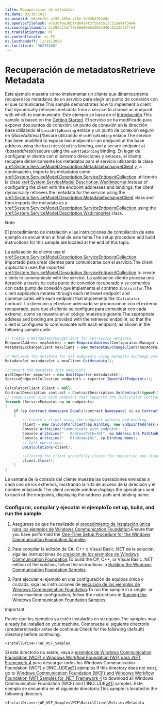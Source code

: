 ```yaml
---
title: Recuperación de metadatos
ms.date: 03/30/2017
ms.assetid: e8a6ef8c-a195-495a-a15e-7d92bdf0b28c
ms.openlocfilehash: a7a30fee36b14d0414f2f5bed513c21a694f3484
ms.sourcegitcommit: bc293b14af795e0e999e3304dd40c0222cf2ffe4
ms.translationtype: MT
ms.contentlocale: es-ES
ms.lasthandoff: 11/26/2020
ms.locfileid: "96255408"
---
```

# <a name="retrieve-metadata"></a><span data-ttu-id="7d277-102">Recuperación de metadatos</span><span class="sxs-lookup"><span data-stu-id="7d277-102">Retrieve Metadata</span></span>

<span data-ttu-id="7d277-103">Este ejemplo muestra cómo implementar un cliente que dinámicamente recupere los metadatos de un servicio para elegir un punto de conexión con el que comunicarse.</span><span class="sxs-lookup"><span data-stu-id="7d277-103">This sample demonstrates how to implement a client that dynamically retrieves metadata from a service to choose an endpoint with which to communicate.</span></span> <span data-ttu-id="7d277-104">Este ejemplo se basa en el [Introducción](getting-started-sample.md).</span><span class="sxs-lookup"><span data-stu-id="7d277-104">This sample is based on the [Getting Started](getting-started-sample.md).</span></span> <span data-ttu-id="7d277-105">El servicio se ha modificado para exponer dos puntos de conexión: un punto de conexión en la dirección base utilizando el `basicHttpBinding` enlace y un punto de conexión seguro en {*BaseAddress*}/Secure utilizando el `wsHttpBinding` enlace.</span><span class="sxs-lookup"><span data-stu-id="7d277-105">The service has been modified to expose two endpoints—an endpoint at the base address using the `basicHttpBinding` binding, and a secure endpoint at {*baseaddress*}/secure using the `wsHttpBinding` binding.</span></span> <span data-ttu-id="7d277-106">En lugar de configurar el cliente con el extremo direcciones y enlaces, el cliente recupera dinámicamente los metadatos para el servicio utilizando la clase <xref:System.ServiceModel.Description.MetadataExchangeClient> y, a continuación, importa los metadatos como <xref:System.ServiceModel.Description.ServiceEndpointCollection> utilizando la clase <xref:System.ServiceModel.Description.WsdlImporter>.</span><span class="sxs-lookup"><span data-stu-id="7d277-106">Instead of configuring the client with the endpoint addresses and bindings, the client dynamically retrieves the metadata for the service using the <xref:System.ServiceModel.Description.MetadataExchangeClient> class and then imports the metadata as a <xref:System.ServiceModel.Description.ServiceEndpointCollection> using the <xref:System.ServiceModel.Description.WsdlImporter> class.</span></span>  
  
> [!NOTE]
> <span data-ttu-id="7d277-107">El procedimiento de instalación y las instrucciones de compilación de este ejemplo se encuentran al final de este tema.</span><span class="sxs-lookup"><span data-stu-id="7d277-107">The setup procedure and build instructions for this sample are located at the end of this topic.</span></span>  
  
 <span data-ttu-id="7d277-108">La aplicación de cliente usa el <xref:System.ServiceModel.Description.ServiceEndpointCollection> importado para crear clientes para comunicarse con el servicio.</span><span class="sxs-lookup"><span data-stu-id="7d277-108">The client application uses the imported <xref:System.ServiceModel.Description.ServiceEndpointCollection> to create clients to communicate with the service.</span></span> <span data-ttu-id="7d277-109">La aplicación cliente procesa una iteración a través de cada punto de conexión recuperado y se comunica con cada punto de conexión que implementa el contrato `ICalculator`.</span><span class="sxs-lookup"><span data-stu-id="7d277-109">The client application iterates through each retrieved endpoint and communicates with each endpoint that implements the `ICalculator` contract.</span></span> <span data-ttu-id="7d277-110">La dirección y el enlace adecuado se proporcionan con el extremo recuperado, para que el cliente se configure para comunicar con cada extremo, como se muestra en el código muestra siguiente.</span><span class="sxs-lookup"><span data-stu-id="7d277-110">The appropriate address and binding are provided with the retrieved endpoint, so that the client is configured to communicate with each endpoint, as shown in the following sample code.</span></span>  
  
```csharp
// Create a MetadataExchangeClient for retrieving metadata.  
EndpointAddress mexAddress = new EndpointAddress(ConfigurationManager.AppSettings["mexAddress"]);  
MetadataExchangeClient mexClient = new MetadataExchangeClient(mexAddress);  
  
// Retrieve the metadata for all endpoints using metadata exchange protocol (mex).  
MetadataSet metadataSet = mexClient.GetMetadata();  
  
//Convert the metadata into endpoints.  
WsdlImporter importer = new WsdlImporter(metadataSet);  
ServiceEndpointCollection endpoints = importer.ImportAllEndpoints();  
  
CalculatorClient client = null;  
ContractDescription contract = ContractDescription.GetContract(typeof(ICalculator));  
// Communicate with each endpoint that supports the ICalculator contract.  
foreach (ServiceEndpoint ep in endpoints)  
{  
    if (ep.Contract.Namespace.Equals(contract.Namespace) && ep.Contract.Name.Equals(contract.Name))  
    {  
        // Create a client using the endpoint address and binding.  
        client = new CalculatorClient(ep.Binding, new EndpointAddress(ep.Address.Uri));  
        Console.WriteLine("Communicate with endpoint: ");  
        Console.WriteLine("   AddressPath={0}", ep.Address.Uri.PathAndQuery);  
        Console.WriteLine("   Binding={0}", ep.Binding.Name);  
        // Call operations.  
        DoCalculations(client);  
  
        //Closing the client gracefully closes the connection and cleans up resources.  
        client.Close();  
    }  
}  
```  
  
 <span data-ttu-id="7d277-111">La ventana de la consola del cliente muestra las operaciones enviadas a cada uno de los extremos, mostrando la ruta de acceso de la dirección y el nombre enlazando.</span><span class="sxs-lookup"><span data-stu-id="7d277-111">The client console window displays the operations sent to each of the endpoints, displaying the address path and binding name.</span></span>  
  
### <a name="to-set-up-build-and-run-the-sample"></a><span data-ttu-id="7d277-112">Configurar, compilar y ejecutar el ejemplo</span><span class="sxs-lookup"><span data-stu-id="7d277-112">To set up, build, and run the sample</span></span>  
  
1. <span data-ttu-id="7d277-113">Asegúrese de que ha realizado el [procedimiento de instalación única para los ejemplos de Windows Communication Foundation](one-time-setup-procedure-for-the-wcf-samples.md).</span><span class="sxs-lookup"><span data-stu-id="7d277-113">Ensure that you have performed the [One-Time Setup Procedure for the Windows Communication Foundation Samples](one-time-setup-procedure-for-the-wcf-samples.md).</span></span>  
  
2. <span data-ttu-id="7d277-114">Para compilar la edición de C#, C++ o Visual Basic .NET de la solución, siga las instrucciones de [creación de los ejemplos de Windows Communication Foundation](building-the-samples.md).</span><span class="sxs-lookup"><span data-stu-id="7d277-114">To build the C#, C++, or Visual Basic .NET edition of the solution, follow the instructions in [Building the Windows Communication Foundation Samples](building-the-samples.md).</span></span>  
  
3. <span data-ttu-id="7d277-115">Para ejecutar el ejemplo en una configuración de equipos única o cruzada, siga las instrucciones de [ejecución de los ejemplos de Windows Communication Foundation](running-the-samples.md).</span><span class="sxs-lookup"><span data-stu-id="7d277-115">To run the sample in a single- or cross-machine configuration, follow the instructions in [Running the Windows Communication Foundation Samples](running-the-samples.md).</span></span>  
  
> [!IMPORTANT]
> <span data-ttu-id="7d277-116">Puede que los ejemplos ya estén instalados en su equipo.</span><span class="sxs-lookup"><span data-stu-id="7d277-116">The samples may already be installed on your machine.</span></span> <span data-ttu-id="7d277-117">Compruebe el siguiente directorio (predeterminado) antes de continuar.</span><span class="sxs-lookup"><span data-stu-id="7d277-117">Check for the following (default) directory before continuing.</span></span>  
>
> `<InstallDrive>:\WF_WCF_Samples`  
>
> <span data-ttu-id="7d277-118">Si este directorio no existe, vaya a [ejemplos de Windows Communication Foundation (WCF) y Windows Workflow Foundation (WF) para .NET Framework 4](https://www.microsoft.com/download/details.aspx?id=21459) para descargar todos los Windows Communication Foundation (WCF) y [!INCLUDE[wf1](../../../../includes/wf1-md.md)] ejemplos.</span><span class="sxs-lookup"><span data-stu-id="7d277-118">If this directory does not exist, go to [Windows Communication Foundation (WCF) and Windows Workflow Foundation (WF) Samples for .NET Framework 4](https://www.microsoft.com/download/details.aspx?id=21459) to download all Windows Communication Foundation (WCF) and [!INCLUDE[wf1](../../../../includes/wf1-md.md)] samples.</span></span> <span data-ttu-id="7d277-119">Este ejemplo se encuentra en el siguiente directorio.</span><span class="sxs-lookup"><span data-stu-id="7d277-119">This sample is located in the following directory.</span></span>  
>
> `<InstallDrive>:\WF_WCF_Samples\WCF\Basic\Client\RetrieveMetadata`  
